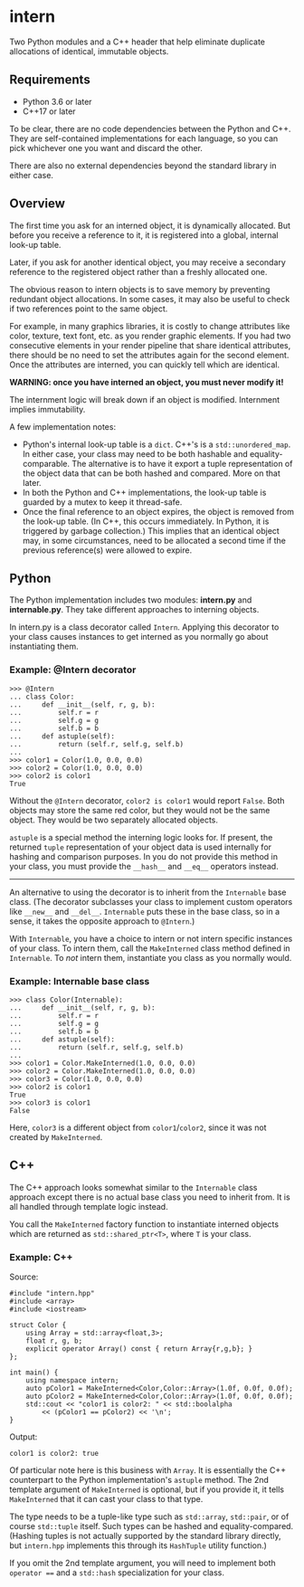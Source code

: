 # intern

Two Python modules and a C++ header that help eliminate duplicate allocations of
identical, immutable objects.

## Requirements

* Python 3.6 or later
* C++17 or later

To be clear, there are no code dependencies between the Python and C++. They are self-contained implementations for each language, so you can pick whichever one you want and discard the other.

There are also no external dependencies beyond the standard library in either case.

## Overview

The first time you ask for an interned object, it is dynamically allocated. But
before you receive a reference to it, it is registered into a global, internal
look-up table.

Later, if you ask for another identical object, you may receive a secondary
reference to the registered object rather than a freshly allocated one.

The obvious reason to intern objects is to save memory by preventing redundant
object allocations. In some cases, it may also be useful to check if two
references point to the same object.

For example, in many graphics libraries, it is costly to change attributes like
color, texture, text font, etc. as you render graphic elements. If you had two
consecutive elements in your render pipeline that share identical attributes,
there should be no need to set the attributes again for the second element.
Once the attributes are interned, you can quickly tell which are identical.

**WARNING: once you have interned an object, you must never modify it!**

The internment logic will break down if an object is modified. Internment
implies immutability.

A few implementation notes:

* Python's internal look-up table is a `dict`. C++'s is a `std::unordered_map`.
In either case, your class may need to be both hashable and equality-comparable.
The alternative is to have it export a tuple representation of the object data
that can be both hashed and compared. More on that later.
* In both the Python and C++ implementations, the look-up table is guarded by a
mutex to keep it thread-safe.
* Once the final reference to an object expires, the object is removed from the
look-up table. (In C++, this occurs immediately. In Python, it is triggered by
garbage collection.) This implies that an identical object may, in some
circumstances, need to be allocated a second time if the previous reference(s)
were allowed to expire.

## Python

The Python implementation includes two modules: **intern.py** and
**internable.py**. They take different approaches to interning objects.

In intern.py is a class decorator called `Intern`. Applying this decorator to
your class causes instances to get interned as you normally go about
instantiating them.

### Example: @Intern decorator

	>>> @Intern
	... class Color:
	...     def __init__(self, r, g, b):
	...         self.r = r
	...         self.g = g
	...         self.b = b
	...     def astuple(self):
	...         return (self.r, self.g, self.b)
	...
	>>> color1 = Color(1.0, 0.0, 0.0)
	>>> color2 = Color(1.0, 0.0, 0.0)
	>>> color2 is color1
	True

Without the `@Intern` decorator, `color2 is color1` would report `False`. Both
objects may store the same red color, but they would not be the same object.
They would be two separately allocated objects.

`astuple` is a special method the interning logic looks for. If present, the
returned `tuple` representation of your object data is used internally for
hashing and comparison purposes. In you do not provide this method in your
class, you must provide the `__hash__` and `__eq__` operators instead.

--------------------------------------------------------------------------------

An alternative to using the decorator is to inherit from the `Internable` base
class. (The decorator subclasses your class to implement custom operators like
`__new__` and `__del__`. `Internable` puts these in the base class, so in a
sense, it takes the opposite approach to `@Intern`.)

With `Internable`, you have a choice to intern or not intern specific instances
of your class. To intern them, call the `MakeInterned` class method defined in
`Internable`. To *not* intern them, instantiate you class as you normally would.

### Example: Internable base class

	>>> class Color(Internable):
	...     def __init__(self, r, g, b):
	...         self.r = r
	...         self.g = g
	...         self.b = b
	...     def astuple(self):
	...         return (self.r, self.g, self.b)
	...
	>>> color1 = Color.MakeInterned(1.0, 0.0, 0.0)
	>>> color2 = Color.MakeInterned(1.0, 0.0, 0.0)
	>>> color3 = Color(1.0, 0.0, 0.0)
	>>> color2 is color1
	True
	>>> color3 is color1
	False

Here, `color3` is a different object from `color1`/`color2`, since it was not
created by `MakeInterned`.

## C++

The C++ approach looks somewhat similar to the `Internable` class approach
except there is no actual base class you need to inherit from. It is all handled
through template logic instead.

You call the `MakeInterned` factory function to instantiate interned objects
which are returned as `std::shared_ptr<T>`, where `T` is your class.

### Example: C++

Source:

	#include "intern.hpp"
	#include <array>
	#include <iostream>

	struct Color {
	    using Array = std::array<float,3>;
	    float r, g, b;
	    explicit operator Array() const { return Array{r,g,b}; }
	};

	int main() {
	    using namespace intern;
	    auto pColor1 = MakeInterned<Color,Color::Array>(1.0f, 0.0f, 0.0f);
	    auto pColor2 = MakeInterned<Color,Color::Array>(1.0f, 0.0f, 0.0f);
	    std::cout << "color1 is color2: " << std::boolalpha
	        << (pColor1 == pColor2) << '\n';
	}

Output:

	color1 is color2: true

Of particular note here is this business with `Array`. It is essentially the C++
counterpart to the Python implementation's `astuple` method. The 2nd template
argument of `MakeInterned` is optional, but if you provide it, it tells
`MakeInterned` that it can cast your class to that type.

The type needs to be a tuple-like type such as `std::array`, `std::pair`, or of
course `std::tuple` itself. Such types can be hashed and equality-compared.
(Hashing tuples is not actually supported by the standard library directly, but
`intern.hpp` implements this through its `HashTuple` utility function.)

If you omit the 2nd template argument, you will need to implement both `operator
==` and a `std::hash` specialization for your class.
